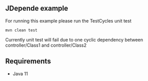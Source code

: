 ## JDepende example
For running this example please run the TestCycles unit test
```
mvn clean test
```
Currently unit test will fail due to one cyclic dependency between controller/Class1 and controller/Class2
## Requirements
- Java 11